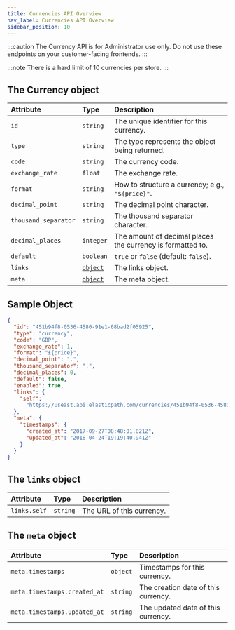 ```yaml
---
title: Currencies API Overview
nav_label: Currencies API Overview
sidebar_position: 10
---
```


:::caution
The Currency API is for Administrator use only. Do not use these endpoints on your customer-facing frontends.
:::

:::note
There is a hard limit of 10 currencies per store.
:::

## The Currency object

| Attribute | Type | Description |
| :--- | :--- | :--- |
| `id` | `string` | The unique identifier for this currency. |
| `type` | `string` | The type represents the object being returned. |
| `code` | `string` | The currency code. |
| `exchange_rate` | `float` | The exchange rate. |
| `format` | `string` | How to structure a currency; e.g., `"${price}"`. |
| `decimal_point` | `string` | The decimal point character. |
| `thousand_separator` | `string` | The thousand separator character. |
| `decimal_places` | `integer` | The amount of decimal places the currency is formatted to. |
| `default` | `boolean` | `true` or `false` (default: `false`). |
| `links` | [`object`](#the-links-object) | The links object. |
| `meta` | [`object`](#the-meta-object) | The meta object. |

## Sample Object

```json
{
  "id": "451b94f8-0536-4580-91e1-68bad2f05925",
  "type": "currency",
  "code": "GBP",
  "exchange_rate": 1,
  "format": "£{price}",
  "decimal_point": ".",
  "thousand_separator": ",",
  "decimal_places": 0,
  "default": false,
  "enabled": true,
  "links": {
    "self":
      "https://useast.api.elasticpath.com/currencies/451b94f8-0536-4580-91e1-68bad2f05925"
  },
  "meta": {
    "timestamps": {
      "created_at": "2017-09-27T08:48:01.821Z",
      "updated_at": "2018-04-24T19:19:40.941Z"
    }
  }
}
```

## The `links` object

| Attribute | Type | Description |
| :--- | :--- | :--- |
| `links.self` | `string` | The URL of this currency. |

## The `meta` object

| Attribute | Type | Description |
| :--- | :--- | :--- |
| `meta.timestamps` | `object` | Timestamps for this currency. |
| `meta.timestamps.created_at` | `string` | The creation date of this currency. |
| `meta.timestamps.updated_at` | `string` | The updated date of this currency. |
